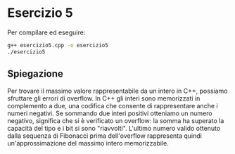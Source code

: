 # Esercizio 5

Per compilare ed eseguire:

```bash
g++ esercizio5.cpp -o esercizio5
./esercizio5
```

## Spiegazione

Per trovare il massimo valore rappresentabile da un intero in C++, possiamo sfruttare gli errori di overflow. In C++ gli interi sono memorizzati in complemento a due, una codifica che consente di rappresentare anche i numeri negativi. Se sommando due interi positivi otteniamo un numero negativo, significa che si è verificato un overflow: la somma ha superato la capacità del tipo e i bit si sono "riavvolti". L'ultimo numero valido ottenuto dalla sequenza di Fibonacci prima dell'overflow rappresenta quindi un'approssimazione del massimo intero memorizzabile.
